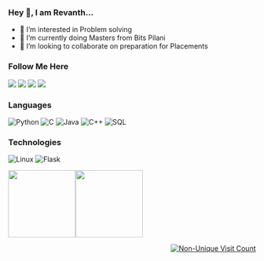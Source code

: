 ### Hey 👋, I am Revanth... 
- 👀 I’m interested in Problem solving 
- 🌱 I’m currently doing Masters from Bits Pilani
- 💞️ I’m looking to collaborate on preparation for Placements
### Follow Me Here
[![](https://img.shields.io/badge/-Linkedin-000?&logo=LinkedIn)](https://in.linkedin.com/in/revanth-sai-praneeth-yalamanchili-162817173)
[![](https://img.shields.io/badge/-Instagram-000?&logo=Instagram)](https://www.instagram.com/revanthsaiy/)
[![](https://img.shields.io/badge/-Facebook-000?&logo=Facebook)](https://www.facebook.com/revanth.sai.330/)
[![](https://img.shields.io/badge/-Twitter-000?&logo=Twitter)](https://twitter.com/revanthsai87)
### Languages

![Python](https://img.shields.io/badge/-Python-000?&logo=Python)
![C](https://img.shields.io/badge/-C-000?&logo=C)
![Java](https://img.shields.io/badge/-Java-000?&logo=Java&logoColor=007396)
![C++](https://img.shields.io/badge/-C++-000?&logo=c%2b%2b&logoColor=00599C)
![SQL](https://img.shields.io/badge/-SQL-000?&logo=MySQL)

### Technologies

![Linux](https://img.shields.io/badge/-Linux-000?&logo=Linux)
![Flask](https://img.shields.io/badge/-Flask-000?&logo=Flask)

<a href="https://revanthsaiy.blogspot.com"><img height="137px" src="https://github-readme-stats.vercel.app/api?username=revanthsai87&hide_title=true&hide_border=true&show_icons=true&include_all_commits=true&count_private=true&line_height=21&text_color=000&icon_color=000&bg_color=0,ea6161,ffc64d,fffc4d,52fa5a&theme=graywhite" /><!-- wi*quL3fcV --><img height="137px" src="https://github-readme-stats.vercel.app/api/top-langs/?username=revanthsai87&hide=html&hide_title=true&hide_border=true&layout=compact&langs_count=6&exclude_repo=comp426,Redventures-Movie-Quotes&text_color=000&icon_color=fff&bg_color=0,52fa5a,4dfcff,c64dff&theme=graywhite" /></a>

<div align="right">

[![Non-Unique Visit Count](https://komarev.com/ghpvc/?username=revanthsai87&label=Visitor%20Profile%20Count&color=blueviolet)](https://github.com/revanthsai87/github-profile-views-counter)
  </div>


<!---
revanthsai87/revanthsai87 is a ✨ special ✨ repository because its `README.md` (this file) appears on your GitHub profile.
You can click the Preview link to take a look at your changes.
--->
